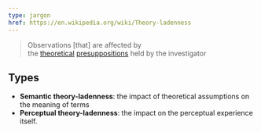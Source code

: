 ```yaml
---
type: jargon
href: https://en.wikipedia.org/wiki/Theory-ladenness
---
```


> Observations [that] are affected by the [theoretical](https://en.wikipedia.org/wiki/Scientific_theory "Scientific theory") [presuppositions](https://en.wikipedia.org/wiki/Presupposition "Presupposition") held by the investigator

## Types
- **Semantic theory-ladenness**: the impact of theoretical assumptions on the meaning of terms
- **Perceptual theory-ladenness**: the impact on the perceptual experience itself.